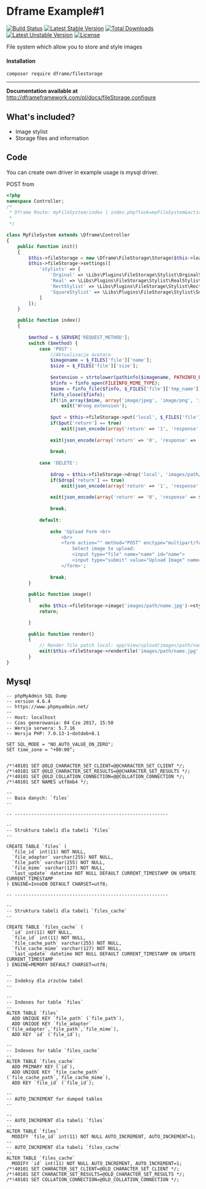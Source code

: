 Dframe Example#1
===================

[![Build Status](https://travis-ci.org/dframe/fileStorage.svg?branch=master)](https://travis-ci.org/dframe/fileStorage) [![Latest Stable Version](https://poser.pugx.org/dframe/fileStorage/v/stable)](https://packagist.org/packages/dframe/fileStorage) [![Total Downloads](https://poser.pugx.org/dframe/fileStorage/downloads)](https://packagist.org/packages/dframe/fileStorage) [![Latest Unstable Version](https://poser.pugx.org/dframe/fileStorage/v/unstable)](https://packagist.org/packages/dframe/fileStorage) [![License](https://poser.pugx.org/dframe/fileStorage/license)](https://packagist.org/packages/dframe/fileStorage)

File system which allow you to store and style images

#### Installation

    composer require dframe/filestorage

----------

**Documentation available at** http://dframeframework.com/pl/docs/fileStorage,configure

## What's included?
 * Image stylist
 * Storage files and information
 

Code
-------------
You can create own driver in example usage is mysql driver. 

POST from
```php 
<?php
namespace Controller;
/*
 * Dframe Route: myFileSystem/index | index.php?task=myFileSystem&action=index
 * 
 */

class MyFileSystem extends \Dframe\Controller 
{
    public function init()
    {
        $this->fileStorage = new \Dframe\FileStorage\Storage($this->loadModel('FileStorage/Drivers/DatabaseDriver'));
        $this->fileStorage->settings([
            'stylists' => [
                'Orginal' => \Libs\Plugins\FileStorage\Stylist\OrginalStylist::class,
                'Real' => \Libs\Plugins\FileStorage\Stylist\RealStylist::class,
                'RectStylist' => \Libs\Plugins\FileStorage\Stylist\RectStylist::class,
                'SquareStylist' => \Libs\Plugins\FileStorage\Stylist\SquareStylist::class
            ]
        ]);
    }

    public function index()
    {
   
        $method = $_SERVER['REQUEST_METHOD'];
        switch ($method) {
            case 'POST':
                //Aktualizacja avatara
                $imagename = $_FILES['file']['name'];
                $size = $_FILES['file']['size'];
            
                $extension = strtolower(pathinfo($imagename, PATHINFO_EXTENSION)); //Walidacja Rozszerzenia
                $finfo = finfo_open(FILEINFO_MIME_TYPE);
                $mime = finfo_file($finfo, $_FILES['file']['tmp_name']);  //Walidacja Mine
                finfo_close($finfo);
                if(!in_array($mime, array('image/jpeg', 'image/png', 'image/gif')) OR !in_array($extension,     array    ('jpeg', 'jpg', 'png', 'gif')));
                    exit('Wrong extension');
            
                $put = $this->fileStorage->put('local', $_FILES['file']['tmp_name'], 'images/path/name.'.$extension);
                if($put['return'] == true)
                    exit(json_encode(array('return' => '1', 'response' => 'File Upload OK')));
        
                exit(json_encode(array('return' => '0', 'response' => 'Error')));
        
                break;
        
            case 'DELETE':
        
                $drop = $this->fileStorage->drop('local', 'images/path/name.jpg'); // Filename+Extension
                if($drop['return'] == true)
                    exit(json_encode(array('return' => '1', 'response' => 'File Deleted')));
                
                exit(json_encode(array('return' => '0', 'response' => $drop['response'])));
        
                break;
            
            default:
        
                echo 'Upload Form <br>
                    <br>
                    <form action="" method="POST" enctype="multipart/form-data">
                        Select image to upload:
                        <input type="file" name="name" id="name">
                        <input type="submit" value="Upload Image" name="submit">
                    </form>';
        
                break;
        }
        
        public function image()
        {
            echo $this->fileStorage->image('images/path/name.jpg')->stylist('square')->size('250x250')->display();
            return;

        }
        
        public function render()
        {
            // Render file patch local: app/View/upload/images/path/name.jpg'
            exit($this->fileStorage->renderFile('images/path/name.jpg', 'local'));
        }
}

```



Mysql
------------

```mysql
-- phpMyAdmin SQL Dump
-- version 4.6.4
-- https://www.phpmyadmin.net/
--
-- Host: localhost
-- Czas generowania: 04 Cze 2017, 15:50
-- Wersja serwera: 5.7.16
-- Wersja PHP: 7.0.13-1~dotdeb+8.1

SET SQL_MODE = "NO_AUTO_VALUE_ON_ZERO";
SET time_zone = "+00:00";


/*!40101 SET @OLD_CHARACTER_SET_CLIENT=@@CHARACTER_SET_CLIENT */;
/*!40101 SET @OLD_CHARACTER_SET_RESULTS=@@CHARACTER_SET_RESULTS */;
/*!40101 SET @OLD_COLLATION_CONNECTION=@@COLLATION_CONNECTION */;
/*!40101 SET NAMES utf8mb4 */;

--
-- Baza danych: `files`
--

-- --------------------------------------------------------

--
-- Struktura tabeli dla tabeli `files`
--

CREATE TABLE `files` (
  `file_id` int(11) NOT NULL,
  `file_adapter` varchar(255) NOT NULL,
  `file_path` varchar(255) NOT NULL,
  `file_mime` varchar(127) NOT NULL,
  `last_update` datetime NOT NULL DEFAULT CURRENT_TIMESTAMP ON UPDATE CURRENT_TIMESTAMP
) ENGINE=InnoDB DEFAULT CHARSET=utf8;

-- --------------------------------------------------------

--
-- Struktura tabeli dla tabeli `files_cache`
--

CREATE TABLE `files_cache` (
  `id` int(11) NOT NULL,
  `file_id` int(11) NOT NULL,
  `file_cache_path` varchar(255) NOT NULL,
  `file_cache_mime` varchar(127) NOT NULL,
  `last_update` datetime NOT NULL DEFAULT CURRENT_TIMESTAMP ON UPDATE CURRENT_TIMESTAMP
) ENGINE=MEMORY DEFAULT CHARSET=utf8;

--
-- Indeksy dla zrzutów tabel
--

--
-- Indexes for table `files`
--
ALTER TABLE `files`
  ADD UNIQUE KEY `file_path` (`file_path`),
  ADD UNIQUE KEY `file_adapter` (`file_adapter`,`file_path`,`file_mime`),
  ADD KEY `id` (`file_id`);

--
-- Indexes for table `files_cache`
--
ALTER TABLE `files_cache`
  ADD PRIMARY KEY (`id`),
  ADD UNIQUE KEY `file_cache_path` (`file_cache_path`,`file_cache_mime`),
  ADD KEY `file_id` (`file_id`);

--
-- AUTO_INCREMENT for dumped tables
--

--
-- AUTO_INCREMENT dla tabeli `files`
--
ALTER TABLE `files`
  MODIFY `file_id` int(11) NOT NULL AUTO_INCREMENT, AUTO_INCREMENT=1;
--
-- AUTO_INCREMENT dla tabeli `files_cache`
--
ALTER TABLE `files_cache`
  MODIFY `id` int(11) NOT NULL AUTO_INCREMENT, AUTO_INCREMENT=1;
/*!40101 SET CHARACTER_SET_CLIENT=@OLD_CHARACTER_SET_CLIENT */;
/*!40101 SET CHARACTER_SET_RESULTS=@OLD_CHARACTER_SET_RESULTS */;
/*!40101 SET COLLATION_CONNECTION=@OLD_COLLATION_CONNECTION */;

```
